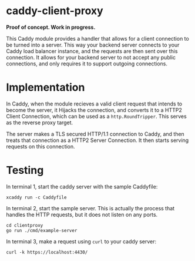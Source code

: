 # caddy-client-proxy

**Proof of concept. Work in progress.**

This Caddy module provides a handler that allows for a client connection to
be turned into a server. This way your backend server connects to your Caddy
load balancer instance, and the requests are then sent over this connection. It
allows for your backend server to not accept any public connections, and only
requires it to support outgoing connections.

# Implementation

In Caddy, when the module recieves a valid client request that intends to
become the server, it Hijacks the connection, and converts it to a HTTP2 Client
Connection, which can be used as a `http.RoundTripper`. This serves as the
reverse proxy target.

The server makes a TLS secured HTTP/1.1 connection to Caddy, and then treats
that connection as a HTTP2 Server Connection. It then starts serving requests on
this connection.

# Testing

In terminal 1, start the caddy server with the sample Caddyfile:

```
xcaddy run -c Caddyfile
```

In terminal 2, start the sample server. This is actually the process that
handles the HTTP requests, but it does not listen on any ports.

```
cd clientproxy
go run ./cmd/example-server
```

In terminal 3, make a request using `curl` to your caddy server:

```
curl -k https://localhost:4430/
```
